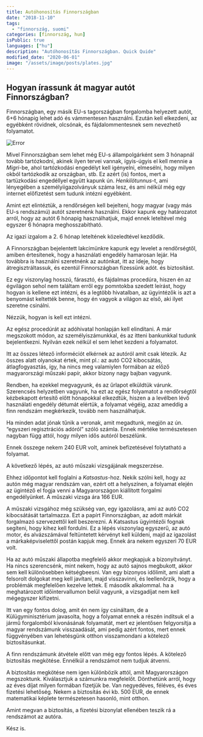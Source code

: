 ```yaml
---
title: Autóhonosítás Finnországban
date: "2018-11-10"
tags:
  - "finnország, suomi"
categories: [finnország, hun]
isPublic: true
languages: ["hu"]
description: "Autóhonosítás Finnországban. Quick Quide"
modified_date: "2020-06-01"
image: "/assets/image/posts/plates.jpg"
---
```


## Hogyan írassunk át magyar autót Finnországban?

Finnországban, egy másik EU-s tagországban forgalomba helyezett autót, 6+6 hónapig lehet adó és vámmentesen használni. Ezután kell elkezdeni, az egyébként rövidnek, olcsónak, és fájdalommentesnek sem nevezhető folyamatot.

![Error](@@baseUrl@@/assets/images/posts/plates.jpg)

Mivel Finnországban sem lehet még EU-s állampolgárként sem 3 hónapnál tovább tartózkodni, akinek ilyen tervei vannak, ígyis-úgyis el kell mennie a _Migri_-be, ahol tartózkodási engedélyt kell igényelni, elmesélni, hogy milyen okból tartózkodik az országban, stb. Ez azért (is) fontos, mert a tartüzkodási engedéllyel együtt kapunk ún. _Henkilötunnus_-t, ami lényegében a személyiigazolványuk száma lesz, és ami nélkül még egy internet előfizetést sem tudunk intézni egyébként.

Amint ezt elintéztük, a rendőrségen kell bejelteni, hogy magyar (vagy más EU-s rendszámú) autót szeretnénk használni. Ekkor kapunk egy határozatot arról, hogy az autót 6 hónapig használhatjuk, majd ennek leteltével még egyszer 6 hónapra meghosszabítható.

Az igazi izgalom a 2. 6 hónap leteltének közeledtével kezdődik.

A Finnországban bejelentett lakcímünkre kapunk egy levelet a rendőrségtől, amiben értesítenek, hogy a használati engedély hamarosan lejár. Ha továbbra is használni szeretnénk az autónkat, itt az ideje, hogy átregisztráltassuk, és ezentúl Finnországban fizessünk adót. és biztosítást.

Ez egy viszonylag hosszú, fárasztó, és fájdalmas procedúra, hiszen én az égvilágon sehol nem találtam erről egy pomntokba szedett leírást, hogy hogyan is kellene ezt intézni, és a legtöbb hivatalban, az ügyintézők is azt a benyomást keltették benne, hogy én vagyok a világon az első, aki ilyet szeretne csinálni.

Nézzük, hogyan is kell ezt intézni.

Az egész procedúrát az adóhivatal honlapján kell elindítani. A már megszokott módon, az személyiszámunkkal, és az itteni bankunkkal tudunk bejelentkezni. Nyilván ezek nélkül el sem lehet kezdeni a folyamatot.

Itt az összes létező informéciót elkérnek az autóról amit csak létezik. Az összes alatt olyanokat értek, mint pl.: az autó CO2 kibocsátás, átlagfogyasztás, így, ha nincs meg valamiylen formában az előző magyarországi műszaki papír, akkor bizony nagy bajban vagyunk.

Rendben, ha ezekkel megvagyunk, és az űrlapot elküldtük várunk. Szerencsés helyzetben vagyunk, ha ezt az egész folyamatot a rendőrségtől kézbekapott értesítő előtt hónapokkal elkezdtük, hiszen a a levélben lévő használati engedély détumát elértük, a folyamat végéig, azaz ameddig a finn rendszám megkérkezik, tovább nem használhatjuk.

Ha minden adat jónak tűnik a veronak, amit megadtunk, megjön az ún. “egyszeri regisztrációs adóról” szóló számla. Ennek mértéke természetesen nagyban függ attól, hogy milyen idős autóról beszélünk.

Ennek összege nekem 240 EUR volt, aminek befizetésével folytatható a folyamat.

A következő lépés, az autó műszaki vizsgájának megszerzése.

Ehhez időpontot kell foglalni a _Katsastus_-hoz. Nekik szólni kell, hogy az autón még magyar rendszám van, ezért ott a helyszínen, a folyamat elején az ügintéző el fogja venni a Magyarországon kiállított forgalmi engedélyünket. A műszaki vizsga ára 166 EUR.

A műszaki vizsgához még szükség van, egy igazolásra, ami az autó CO2 kibocsátását tartalmazza. Ezt a papírt Finnországban, az adott márkát forgalmazó szervezettől kell beszerezni. A Katsastus ügyintézői fognak segíteni, hogy kihez kell fordulni. Ez a lépés viszonylag egyszerű, az autó motor, és alvázszámával feltüntetett kérvényt kell küldeni, majd az igazolást a márkaképviselettől postán kapjuk meg. Ennek ára nekem egyszeri 70 EUR volt.

Ha az autó műszaki állapotba megfelelő akkor megkapjuk a bizonyítványt. Ha nincs szerencsénk, mint nekem, hogy az autó sajnos megbukott, akkor sem kell különösebben kétségbeesni. Van egy bizonyos időlimit, ami alatt a felsorolt dolgokat meg kell javítani, majd visszavinni, és leellenőrzik, hogy a problémák megfelelően kezelve lettek. E második alkalommal. ha a meghatározott időintervallumon belül vagyunk, a vizsgadíjat nem kell mégegyszer kifizetni.

Itt van egy fontos dolog, amit én nem így csináltam, de a Külügyminisztérium javasolta, hogy a folyamat ennek a részén indítsuk el a jármű forgalomból kivonásának folyamatát, mert ez jelentősen felgyorsítja a magyar rendszámunk visszaadását, ami pedig azért fontos, mert ennek függvényében van lehetésgünk otthon visszamondani a kötelező biztosításunkat.

A finn rendszámunk átvétele előtt van még egy fontos lépés. A kötelező biztosítás megkötése. Ennélkül a rendszámot nem tudjuk átvenni.

A biztosítás megkötése nem igen különbözik attól, amit Magyarországon megszoktunk. Kiválasztjuk a számunkra megfelelőt. Dönthetünk arról, hogy az éves díjat milyen formában fizetjük be. Van negyedéves, féléves, és éves fizetési lehetőség. Nekem a biztosítás évi kb. 500 EUR, de ennek matematikai képlete természetesen hasonló, mint otthon.

Amint megvan a biztosítás, a fizetési bizonylat ellenében teszik rá a rendszámot az autóra.

Kész is.
